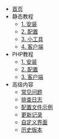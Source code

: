 - [首页](/)
- 静态教程
  - [1. 安装](静态服务端安装.md)
  - [2. 配置](服务端配置文件.md)
  - [3. 小工具](小工具使用教程.md)
  - [4. 客户端](客户端安装教程.md)
- PHP教程
  - [1. 安装](PHP服务端安装.md)
  - [2. 配置](服务端配置文件.md)
  - [3. 客户端](客户端安装教程.md)
- 高级内容
  - [常见问题](FAQ.md)
  - [排查日志](排查日志.md)
  - [配置文件示例](服务端配置文件示例.md)
  - [更新记录](更新记录.md)
  - [自定义界面](自定义界面教程.md)
  - [历史版本](历史版本文档.md)
